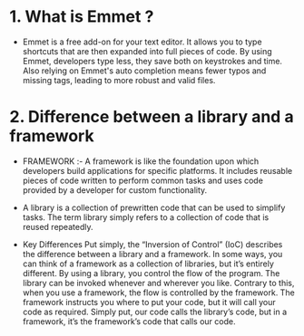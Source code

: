 # 1. What is Emmet ?
- Emmet is a free add-on for your text editor. It allows you to type shortcuts that are then expanded into full pieces of code. By using Emmet, developers type less, they save both on keystrokes and time. Also relying on Emmet's auto completion means fewer typos and missing tags, leading to more robust and valid files.

# 2. Difference between a library and a framework
- FRAMEWORK :- A framework is like the foundation upon which developers build applications for specific platforms. It includes reusable pieces of code written to perform common tasks and uses code provided by a developer for custom functionality.

- A library is a collection of prewritten code that can be used to simplify tasks. The term library simply refers to a collection of code that is reused repeatedly.

- Key Differences
Put simply, the “Inversion of Control” (IoC) describes the difference between a library and a framework. In some ways, you can think of a framework as a collection of libraries, but it’s entirely different. By using a library, you control the flow of the program. The library can be invoked whenever and wherever you like. Contrary to this, when you use a framework, the flow is controlled by the framework. The framework instructs you where to put your code, but it will call your code as required. Simply put, our code calls the library’s code, but in a framework, it’s the framework’s code that calls our code.